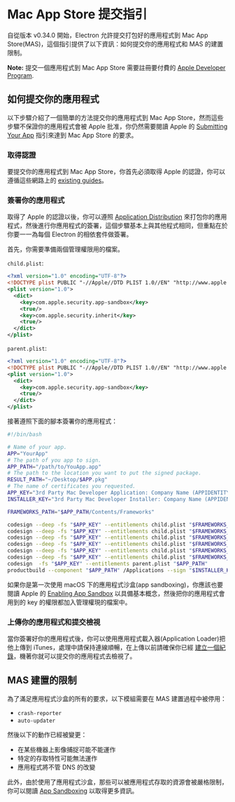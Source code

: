 # Mac App Store 提交指引

自從版本 v0.34.0 開始，Electron 允許提交打包好的應用程式到 Mac App Store(MAS)，這個指引提供了以下資訊：如何提交你的應用程式和 MAS 的建置限制。

__Note:__ 提交一個應用程式到 Mac App Store 需要註冊要付費的 [Apple Developer
Program][developer-program].

## 如何提交你的應用程式

以下步驟介紹了一個簡單的方法提交你的應用程式到 Mac App Store，然而這些步驟不保證你的應用程式會被 Apple 批准，你仍然需要閱讀 Apple 的 [Submitting Your App][submitting-your-app] 指引來達到 Mac App Store 的要求。

### 取得認證

要提交你的應用程式到 Mac App Store，你首先必須取得 Apple 的認證，你可以遵循這些網路上的 [existing guides][nwjs-guide]。

### 簽署你的應用程式

取得了 Apple 的認證以後，你可以遵照 [Application Distribution](application-distribution.md) 來打包你的應用程式，然後進行你應用程式的簽署，這個步驟基本上與其他程式相同，但重點在於你要一一為每個 Electron 的相依套件做簽署。

首先，你需要準備兩個管理權限用的檔案。

`child.plist`:

```xml
<?xml version="1.0" encoding="UTF-8"?>
<!DOCTYPE plist PUBLIC "-//Apple//DTD PLIST 1.0//EN" "http://www.apple.com/DTDs/PropertyList-1.0.dtd">
<plist version="1.0">
  <dict>
    <key>com.apple.security.app-sandbox</key>
    <true/>
    <key>com.apple.security.inherit</key>
    <true/>
  </dict>
</plist>
```

`parent.plist`:

```xml
<?xml version="1.0" encoding="UTF-8"?>
<!DOCTYPE plist PUBLIC "-//Apple//DTD PLIST 1.0//EN" "http://www.apple.com/DTDs/PropertyList-1.0.dtd">
<plist version="1.0">
  <dict>
    <key>com.apple.security.app-sandbox</key>
    <true/>
  </dict>
</plist>
```

接著遵照下面的腳本簽署你的應用程式：

```bash
#!/bin/bash

# Name of your app.
APP="YourApp"
# The path of you app to sign.
APP_PATH="/path/to/YouApp.app"
# The path to the location you want to put the signed package.
RESULT_PATH="~/Desktop/$APP.pkg"
# The name of certificates you requested.
APP_KEY="3rd Party Mac Developer Application: Company Name (APPIDENTITY)"
INSTALLER_KEY="3rd Party Mac Developer Installer: Company Name (APPIDENTITY)"

FRAMEWORKS_PATH="$APP_PATH/Contents/Frameworks"

codesign --deep -fs "$APP_KEY" --entitlements child.plist "$FRAMEWORKS_PATH/Electron Framework.framework/Libraries/libnode.dylib"
codesign --deep -fs "$APP_KEY" --entitlements child.plist "$FRAMEWORKS_PATH/Electron Framework.framework/Electron Framework"
codesign --deep -fs "$APP_KEY" --entitlements child.plist "$FRAMEWORKS_PATH/Electron Framework.framework/"
codesign --deep -fs "$APP_KEY" --entitlements child.plist "$FRAMEWORKS_PATH/$APP Helper.app/"
codesign --deep -fs "$APP_KEY" --entitlements child.plist "$FRAMEWORKS_PATH/$APP Helper EH.app/"
codesign --deep -fs "$APP_KEY" --entitlements child.plist "$FRAMEWORKS_PATH/$APP Helper NP.app/"
codesign  -fs "$APP_KEY" --entitlements parent.plist "$APP_PATH"
productbuild --component "$APP_PATH" /Applications --sign "$INSTALLER_KEY" "$RESULT_PATH"
```

如果你是第一次使用 macOS 下的應用程式沙盒(app sandboxing)，你應該也要閱讀 Apple 的 [Enabling App Sandbox][enable-app-sandbox] 以具備基本概念，然後把你的應用程式會用到的 key 的權限都加入管理權現的檔案中。

### 上傳你的應用程式和提交檢視

當你簽署好你的應用程式後，你可以使用應用程式載入器(Application Loader)把他上傳到 iTunes，處理中請保持連線順暢，在上傳以前請確保你已經 [建立一個紀錄][create-record]，機著你就可以提交你的應用程式去檢視了。

## MAS 建置的限制

為了滿足應用程式沙盒的所有的要求，以下模組需要在 MAS 建置過程中被停用：

* `crash-reporter`
* `auto-updater`

然後以下的動作已經被變更：

* 在某些機器上影像捕捉可能不能運作
* 特定的存取特性可能無法運作
* 應用程式將不管 DNS 的改變

此外，由於使用了應用程式沙盒，那些可以被應用程式存取的資源會被嚴格限制，你可以閱讀 [App Sandboxing][app-sandboxing] 以取得更多資訊。

[developer-program]: https://developer.apple.com/support/compare-memberships/
[submitting-your-app]: https://developer.apple.com/library/mac/documentation/IDEs/Conceptual/AppDistributionGuide/SubmittingYourApp/SubmittingYourApp.html
[nwjs-guide]: https://github.com/nwjs/nw.js/wiki/Mac-App-Store-%28MAS%29-Submission-Guideline#first-steps
[enable-app-sandbox]: https://developer.apple.com/library/ios/documentation/Miscellaneous/Reference/EntitlementKeyReference/Chapters/EnablingAppSandbox.html
[create-record]: https://developer.apple.com/library/ios/documentation/LanguagesUtilities/Conceptual/iTunesConnect_Guide/Chapters/CreatingiTunesConnectRecord.html
[submit-for-review]: https://developer.apple.com/library/ios/documentation/LanguagesUtilities/Conceptual/iTunesConnect_Guide/Chapters/SubmittingTheApp.html
[app-sandboxing]: https://developer.apple.com/app-sandboxing/
